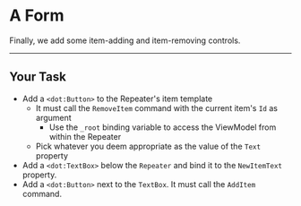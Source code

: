﻿---
Title: A Form
CodeTask: /resources/collections/view_form.dothtml.csx
---

# A Form

Finally, we add some item-adding and item-removing controls.

---

## Your Task

- Add a `<dot:Button>` to the Repeater's item template
  - It must call the `RemoveItem` command with the current item's `Id` as argument
    - Use the `_root` binding variable to access the ViewModel from within the Repeater
  - Pick whatever you deem appropriate as the value of the `Text` property
- Add a `<dot:TextBox>` below the `Repeater` and bind it to the `NewItemText` property.
- Add a `<dot:Button>` next to the `TextBox`. It must call the `AddItem` command.
